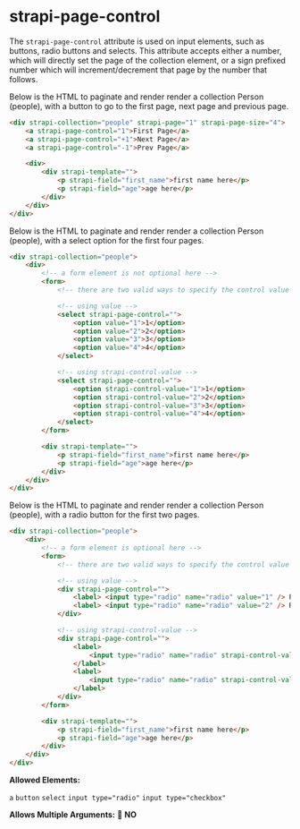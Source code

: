 # strapi-page-control

The `strapi-page-control` attribute is used on input elements, such as buttons, radio buttons and selects. This attribute accepts either a number, which will directly set the page of the collection element, or a sign prefixed number which will increment/decrement that page by the number that follows.

Below is the HTML to paginate and render render a collection Person (people), with a button to go to the first page, next page and previous page.

```html
<div strapi-collection="people" strapi-page="1" strapi-page-size="4">
	<a strapi-page-control="1">First Page</a>
	<a strapi-page-control="+1">Next Page</a>
	<a strapi-page-control="-1">Prev Page</a>

	<div>
		<div strapi-template="">
			<p strapi-field="first_name">first name here</p>
			<p strapi-field="age">age here</p>
		</div>
	</div>
</div>
```

Below is the HTML to paginate and render render a collection Person (people), with a select option for the first four pages.

```html
<div strapi-collection="people">
	<div>
		<!-- a form element is not optional here -->
		<form>
			<!-- there are two valid ways to specify the control value for option elements -->

			<!-- using value -->
			<select strapi-page-control="">
				<option value="1">1</option>
				<option value="2">2</option>
				<option value="3">3</option>
				<option value="4">4</option>
			</select>

			<!-- using strapi-control-value -->
			<select strapi-page-control="">
				<option strapi-control-value="1">1</option>
				<option strapi-control-value="2">2</option>
				<option strapi-control-value="3">3</option>
				<option strapi-control-value="4">4</option>
			</select>
		</form>

		<div strapi-template="">
			<p strapi-field="first_name">first name here</p>
			<p strapi-field="age">age here</p>
		</div>
	</div>
</div>
```

Below is the HTML to paginate and render render a collection Person (people), with a radio button for the first two pages.

```html
<div strapi-collection="people">
	<div>
		<!-- a form element is optional here -->
		<form>
			<!-- there are two valid ways to specify the control value for radio elements -->

			<!-- using value -->
			<div strapi-page-control="">
				<label> <input type="radio" name="radio" value="1" /> Paul </label>
				<label> <input type="radio" name="radio" value="2" /> Richard </label>
			</div>

			<!-- using strapi-control-value -->
			<div strapi-page-control="">
				<label>
					<input type="radio" name="radio" strapi-control-value="1" /> Paul
				</label>
				<label>
					<input type="radio" name="radio" strapi-control-value="2" /> Richard
				</label>
			</div>
		</form>

		<div strapi-template="">
			<p strapi-field="first_name">first name here</p>
			<p strapi-field="age">age here</p>
		</div>
	</div>
</div>
```

**Allowed Elements:**

`a` `button` `select` `input type="radio"` `input type="checkbox"`

**Allows Multiple Arguments:** 🚫 **NO**